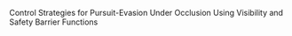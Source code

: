 Control Strategies for Pursuit-Evasion Under Occlusion Using Visibility and Safety Barrier Functions
